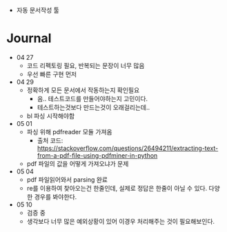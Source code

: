 - 자동 문서작성 툴
# Journal
- 04 27 
    - 코드 리펙토링 필요, 반복되는 문장이 너무 많음
    - 우선 빠른 구현 먼저
- 04 29
    - 정확하게 모든 문서에서 작동하는지 확인필요
        - 음.. 테스트코드를 만들어야하는지 고민이다.
        - 테스트하는것보다 만드는것이 오래걸리는데..
    - bl 파싱 시작해야함
- 05 01
    - 파싱 위해 pdfreader 모듈 가져옴
        - 출처 코드: https://stackoverflow.com/questions/26494211/extracting-text-from-a-pdf-file-using-pdfminer-in-python
    - pdf 파일의 값을 어떻게 가져오냐가 문제
- 05 04
    - pdf 파일읽어와서 parsing 완료
    - re를 이용하여 찾아오는건 한줄인데, 실제로 정답은 한줄이 아닐 수 있다. 다양한 경우를 봐야한다.
- 05 10
    - 검증 중
    - 생각보다 너무 많은 예외상황이 있어 이경우 처리해주는 것이 필요해보인다.